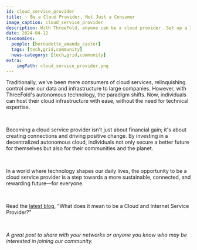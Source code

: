 ```yaml
---
id: cloud_service_provider
title: 💡 Be a Cloud Provider, Not Just a Consumer 
image_caption: cloud_service_provider
description: With ThreeFold, anyone can be a cloud provider. Set up a 3Node, share local capacity, and earn rewards. Learn more in our latest blog.
date: 2024-04-12
taxonomies:
  people: [bernadette_amanda_caster]
  tags: [tech,grid,community]
  news-category: [tech,grid,community]
extra:
    imgPath: cloud_service_provider.png
---
```


Traditionally, we've been mere consumers of cloud services, relinquishing control over our data and infrastructure to large companies. However, with ThreeFold's autonomous technology, the paradigm shifts. Now, individuals can host their cloud infrastructure with ease, without the need for technical expertise.

<br/>

Becoming a cloud service provider isn't just about financial gain; it's about creating connections and driving positive change. By investing in a decentralized autonomous cloud, individuals not only secure a better future for themselves but also for their communities and the planet.

</br>

In a world where technology shapes our daily lives, the opportunity to be a cloud service provider is a step towards a more sustainable, connected, and rewarding future—for everyone.

</br>

Read the [latest blog](https://www.threefold.io/blog/cloud-provider/), "What does it mean to be a Cloud and Internet Service Provider?"

</br>

*A great post to share with your networks or anyone you know who may be interested in joining our community.*



